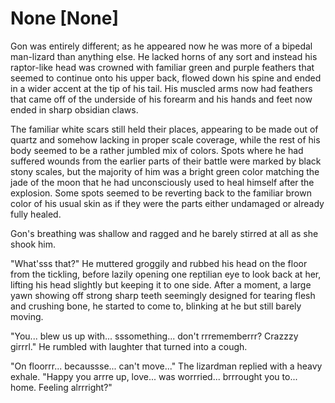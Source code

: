 # None [None]
Gon was entirely different; as he appeared now he was more of a bipedal man-lizard than anything else. He lacked horns of any sort and instead his raptor-like head was crowned with familiar green and purple feathers that seemed to continue onto his upper back, flowed down his spine and ended in a wider accent at the tip of his tail. His muscled arms now had feathers that came off of the underside of his forearm and his hands and feet now ended in sharp obsidian claws.

The familiar white scars still held their places, appearing to be made out of  quartz and somehow lacking in proper scale coverage, while the rest of his body seemed to be a rather jumbled mix of colors. Spots where he had suffered wounds from the earlier parts of their battle were marked by black stony scales, but the majority of him was a bright green color matching the jade of the moon that he had unconsciously used to heal himself after the explosion. Some spots seemed to be reverting back to the familiar brown color of his usual skin as if they were the parts either undamaged or already fully healed.

Gon's breathing was shallow and ragged and he barely stirred at all as she shook him.

"What'sss that?" He muttered groggily and rubbed his head on the floor from the tickling, before lazily opening one reptilian eye to look back at her, lifting his head slightly but keeping it to one side. After a moment, a large yawn showing off strong sharp teeth seemingly designed for tearing flesh and crushing bone, he started to come to, blinking at he but still barely moving.

"You... blew us up with... sssomething... don't rrrememberrr? Crazzzy girrrl." He rumbled with laughter that turned into a cough.

"On floorrr... becaussse... can't move..." The lizardman replied with a heavy exhale. "Happy you arrre up, love... was worrried... brrrought you to... home. Feeling alrrright?"
